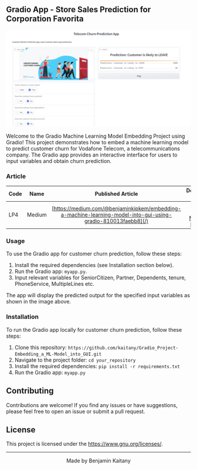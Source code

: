 ## Gradio App - Store Sales Prediction for Corporation Favorita

![Screenshot](GRADIO_PROJECT\Images\Screenshot.jpeg)

Welcome to the Gradio Machine Learning Model Embedding Project using Gradio! This project demonstrates how to embed a machine learning model to predict customer churn for Vodafone Telecom, a telecommunications company. The Gradio app provides an interactive interface for users to input variables and obtain churn prediction.

### Article
| Code      | Name        | Published Article |  Deployed App |
|-----------|-------------|:-------------:|------:|
| LP4  | Medium |  [https://medium.com/@benjaminkipkem/embedding-a-machine-learning-model-into-gui-using-gradio-810013faebb8](/) | [Best Article Machine learning](/) |

### Usage

To use the Gradio app for customer churn prediction, follow these steps:

1. Install the required dependencies (see Installation section below).
2. Run the Gradio app: `myapp.py`.
3. Input relevant variables for SeniorCitizen, Partner, Dependents, tenure, PhoneService, MultipleLines etc.


The app will display the predicted output for the specified input variables as shown in the image above.

### Installation

To run the Gradio app locally for customer churn prediction, follow these steps:

1. Clone this repository: `https://github.com/kaitany/Gradio_Project-Embedding_a_ML-Model_into_GUI.git`
2. Navigate to the project folder: `cd your_repository`
3. Install the required dependencies: `pip install -r requirements.txt`
4. Run the Gradio app: `myapp.py`

## Contributing

Contributions are welcome! If you find any issues or have suggestions, please feel free to open an issue or submit a pull request.

## License

This project is licensed under the [<https://www.gnu.org/licenses/>](LICENSE).

---

<p align="center">
  Made by Benjamin Kaitany
</p>
